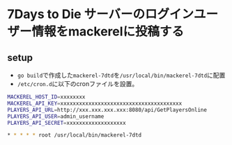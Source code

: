7Days to Die サーバーのログインユーザー情報をmackerelに投稿する
==============================================================

setup
-------

- `go build`で作成した`mackerel-7dtd`を`/usr/local/bin/mackerel-7dtd`に配置
- `/etc/cron.d`に以下のcronファイルを設置。
```bash
MACKEREL_HOST_ID=xxxxxxxx
MACKEREL_API_KEY=xxxxxxxxxxxxxxxxxxxxxxxxxxxxxxxxxxxxxxx
PLAYERS_API_URL=http://xxx.xxx.xxx.xxx:8080/api/GetPlayersOnline
PLAYERS_API_USER=admin_username
PLAYERS_API_SECRET=xxxxxxxxxxxxxxxxxxx

* * * * * root /usr/local/bin/mackerel-7dtd
```
